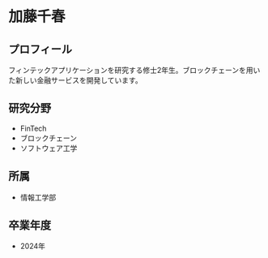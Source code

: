 # 加藤千春

## プロフィール

フィンテックアプリケーションを研究する修士2年生。ブロックチェーンを用いた新しい金融サービスを開発しています。

## 研究分野

- FinTech
- ブロックチェーン
- ソフトウェア工学

## 所属

- 情報工学部

## 卒業年度

- 2024年 
